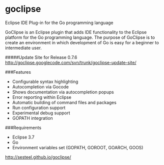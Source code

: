 goclipse
========

Eclipse IDE Plug-in for the Go programming language

GoClipse is an Eclipse plugin that adds IDE functionality to the Eclipse platform for the Go programming language. The purpose of GoClipse is to create an environment in which development of Go is easy for a beginner to intermediate user.

#####Update Site for Release 0.7.6 
http://goclipse.googlecode.com/svn/trunk/goclipse-update-site/ 

###Features
- Configurable syntax highlighting
- Autocompletion via Gocode
- Shows documentation via autocompletion popups
- Error reporting within Eclipse
- Automatic building of command files and packages
- Run configuration support
- Experimental debug support
- GOPATH integration

###Requirements
- Eclipse 3.7
- Go
- Environment variables set (GOPATH, GOROOT, GOARCH, GOOS)

http://sesteel.github.io/goclipse/
